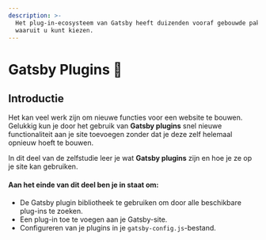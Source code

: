 ```yaml
---
description: >-
  Het plug-in-ecosysteem van Gatsby heeft duizenden vooraf gebouwde pakketten
  waaruit u kunt kiezen.
---
```


# Gatsby Plugins 🔌

## Introductie 

Het kan veel werk zijn om nieuwe functies voor een website te bouwen. Gelukkig kun je door het gebruik van **Gatsby plugins** snel nieuwe functionaliteit aan je site toevoegen zonder dat je deze zelf helemaal opnieuw hoeft te bouwen. 

In dit deel van de zelfstudie leer je wat **Gatsby plugins** zijn en hoe je ze op je site kan gebruiken.

#### Aan het einde van dit deel ben je in staat om:

* De Gatsby plugin bibliotheek te gebruiken om door alle beschikbare plug-ins te zoeken. 
* Een plug-in toe te voegen aan je Gatsby-site. 
* Configureren van je plugins in je `gatsby-config.js`-bestand.
